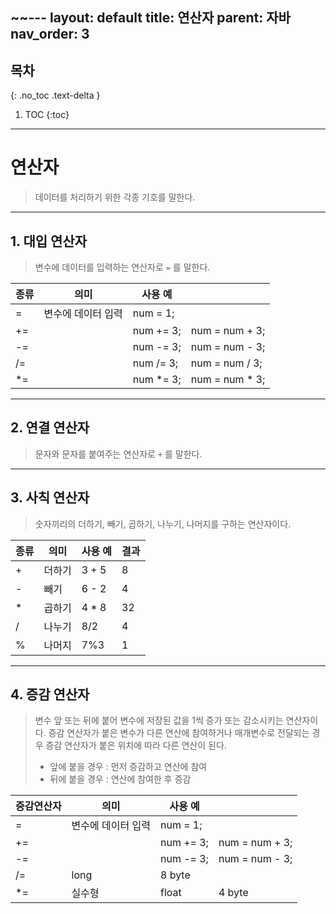 ~~---
layout: default
title: 연산자
parent: 자바
nav_order: 3
---
## 목차
{: .no_toc .text-delta }

1. TOC
{:toc}
---

# **연산자**
> 데이터를 처리하기 위한 각종 기호를 말한다.

---

## **1. 대입 연산자**
> 변수에 데이터를 입력하는 연산자로 `=` 를 말한다.
>
|종류|의미|사용 예| |
|--|-----|-----|-----|
|=|변수에 데이터 입력|num = 1;| |
|+=| |num += 3;|num = num + 3;|
|-=| |num -= 3;|num = num - 3;|
|/=| |num /= 3;|num = num / 3;|
|*=| |num *= 3;|num = num * 3;|

---

## **2. 연결 연산자**
> 문자와 문자를 붙여주는 연산자로 `+` 를 말한다.

---

## **3. 사칙 연산자**
> 숫자끼리의 더하기, 빼기, 곱하기, 나누기, 나머지를 구하는 연산자이다. 
> 
|종류|의미|사용 예|결과|
|--|-----|-----|-----|
|+|더하기|3 + 5|8|
|-|빼기|6 - 2|4|
|*|곱하기|4 * 8|32|
|/|나누기|8/2|4|
|%|나머지|7%3|1|

---

## **4. 증감 연산자**
> 변수 앞 또는 뒤에 붙어 변수에 저장된 값을 1씩 증가 또는 감소시키는 연산자이다.
> 증감 연산자가 붙은 변수가 다른 연산에 참여하거나 매개변수로 전달되는 경우 증감 연산자가 붙은 위치에 따라 다른 연산이 된다.
> + 앞에 붙을 경우 : 먼저 증감하고 연산에 참여
> + 뒤에 붙을 경우 : 연산에 참여한 후 증감
> 
|증감연산자|의미|사용 예| |
|--|-----|-----|-----|
|=|변수에 데이터 입력|num = 1;| |
|+=| |num += 3;|num = num + 3;|
|-=| |num -= 3;|num = num - 3;|
|/=|long|8 byte|
|*=|실수형 |float|4 byte|